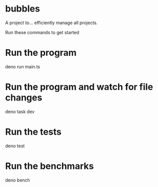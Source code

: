 # bubbles
A project to... efficiently manage all projects. 


Run these commands to get started
# Run the program
deno run main.ts

# Run the program and watch for file changes
deno task dev

# Run the tests
deno test

# Run the benchmarks
deno bench